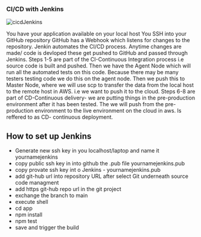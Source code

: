 ### CI/CD with Jenkins


![cicdJenkins](https://user-images.githubusercontent.com/56413816/122414606-2d230c80-cf7f-11eb-9899-496388794378.png)







You have your application available on your local host You SSH into your GitHub repository GitHub has a Webhook which listens for changes to the repository. Jenkin automates the CI/CD process. Anytime changes are made/ code is devloped these get pushed to GitHub and passed through Jenkins. Steps 1-5 are part of the CI-Continuous Integration process i.e source code is built and pushed. Then we have the Agent Node which will run all the automated tests on this code. Because there may be many testers testing code we do this on the agent node. Then we push this to Master Node, where we will use scp to transfer the data from the local host to the remote host in AWS. i.e we want to push it to the cloud. Steps 6-8 are part of CD-Continuous delivery- we are putting things in the pre-production environment after it has been tested. The we will push from the pre-production environment to the live environment on the cloud in aws. Is reffered to as CD- continuous deployment.



## How to set up Jenkins
- Generate new ssh key in you localhost/laptop and name it yournamejenkins
- copy public ssh key in into github the .pub file yournamejenkins.pub
- copy provate ssh key int o Jenkins - yournamejenkins.pub
- add git-hub url into repository URL after select Git underneath source code managment
- add https git-hub repo url in the git project
- exchange the branch to main
- execute shell
- cd app
- npm install
- npm test
- save and trigger the build
